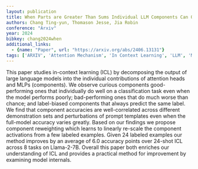 ```yaml
---
layout: publication
title: When Parts are Greater Than Sums Individual LLM Components Can Outperform Full Models
authors: Chang Ting-yun, Thomason Jesse, Jia Robin
conference: "Arxiv"
year: 2024
bibkey: chang2024when
additional_links:
  - {name: "Paper", url: "https://arxiv.org/abs/2406.13131"}
tags: ['ARXIV', 'Attention Mechanism', 'In Context Learning', 'LLM', 'Model Architecture', 'Prompt', 'RAG', 'Reinforcement Learning']
---
```

This paper studies in-context learning (ICL) by decomposing the output of large language models into the individual contributions of attention heads and MLPs (components). We observe curious components good-performing ones that individually do well on a classification task even when the model performs poorly; bad-performing ones that do much worse than chance; and label-biased components that always predict the same label. We find that component accuracies are well-correlated across different demonstration sets and perturbations of prompt templates even when the full-model accuracy varies greatly. Based on our findings we propose component reweighting which learns to linearly re-scale the component activations from a few labeled examples. Given 24 labeled examples our method improves by an average of 6.0 accuracy points over 24-shot ICL across 8 tasks on Llama-2-7B. Overall this paper both enriches our understanding of ICL and provides a practical method for improvement by examining model internals.
